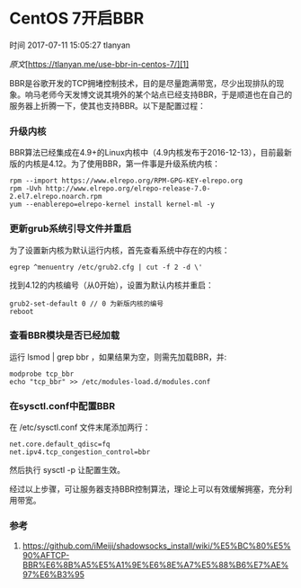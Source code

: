 # CentOS 7开启BBR

 时间 2017-07-11 15:05:27  tlanyan

_原文_[https://tlanyan.me/use-bbr-in-centos-7/][1]



BBR是谷歌开发的TCP拥堵控制技术，目的是尽量跑满带宽，尽少出现排队的现象。响马老师今天发博文说其境外的某个站点已经支持BBR，于是顺道也在自己的服务器上折腾一下，使其也支持BBR。以下是配置过程：

### 升级内核

BBR算法已经集成在4.9+的Linux内核中（4.9内核发布于2016-12-13），目前最新版的内核是4.12。为了使用BBR，第一件事是升级系统内核：

    rpm --import https://www.elrepo.org/RPM-GPG-KEY-elrepo.org
    rpm -Uvh http://www.elrepo.org/elrepo-release-7.0-2.el7.elrepo.noarch.rpm
    yum --enablerepo=elrepo-kernel install kernel-ml -y
    

### 更新grub系统引导文件并重启

为了设置新内核为默认运行内核，首先查看系统中存在的内核：

    egrep ^menuentry /etc/grub2.cfg | cut -f 2 -d \'
    

找到4.12的内核编号（从0开始），设置为默认内核并重启：

    grub2-set-default 0 // 0 为新版内核的编号
    reboot
    

### 查看BBR模块是否已经加载

运行 lsmod | grep bbr ，如果结果为空，则需先加载BBR，并: 

    modprobe tcp_bbr
    echo "tcp_bbr" >> /etc/modules-load.d/modules.conf
    

### 在sysctl.conf中配置BBR

在 /etc/sysctl.conf 文件末尾添加两行： 

    net.core.default_qdisc=fq
    net.ipv4.tcp_congestion_control=bbr
    

然后执行 sysctl -p 让配置生效。 

经过以上步骤，可让服务器支持BBR控制算法，理论上可以有效缓解拥塞，充分利用带宽。

### 参考

1. https://github.com/iMeiji/shadowsocks_install/wiki/%E5%BC%80%E5%90%AFTCP-BBR%E6%8B%A5%E5%A1%9E%E6%8E%A7%E5%88%B6%E7%AE%97%E6%B3%95


[1]: https://tlanyan.me/use-bbr-in-centos-7/
